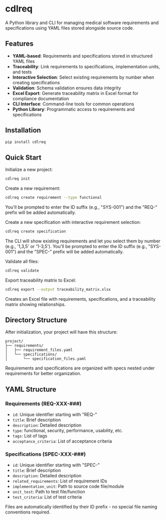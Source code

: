 # cdlreq

A Python library and CLI for managing medical software requirements and specifications using YAML files stored alongside source code.

## Features

- **YAML-based**: Requirements and specifications stored in structured YAML files
- **Traceability**: Link requirements to specifications, implementation units, and tests
- **Interactive Selection**: Select existing requirements by number when creating specifications
- **Validation**: Schema validation ensures data integrity
- **Excel Export**: Generate traceability matrix in Excel format for compliance documentation
- **CLI Interface**: Command-line tools for common operations
- **Python Library**: Programmatic access to requirements and specifications

## Installation

```bash
pip install cdlreq
```

## Quick Start

Initialize a new project:
```bash
cdlreq init
```

Create a new requirement:
```bash
cdlreq create requirement --type functional
```
You'll be prompted to enter the ID suffix (e.g., "SYS-001") and the "REQ-" prefix will be added automatically.

Create a new specification with interactive requirement selection:
```bash
cdlreq create specification
```
The CLI will show existing requirements and let you select them by number (e.g., '1,3,5' or '1-3,5').
You'll be prompted to enter the ID suffix (e.g., "SYS-001") and the "SPEC-" prefix will be added automatically.

Validate all files:
```bash
cdlreq validate
```

Export traceability matrix to Excel:
```bash
cdlreq export --output traceability_matrix.xlsx
```
Creates an Excel file with requirements, specifications, and a traceability matrix showing relationships.

## Directory Structure

After initialization, your project will have this structure:
```
project/
├── requirements/
│   ├── requirement_files.yaml
│   └── specifications/
│       └── specification_files.yaml
```

Requirements and specifications are organized with specs nested under requirements for better organization.

## YAML Structure

### Requirements (REQ-XXX-###)
- `id`: Unique identifier starting with "REQ-"
- `title`: Brief description
- `description`: Detailed description
- `type`: functional, security, performance, usability, etc.
- `tags`: List of tags
- `acceptance_criteria`: List of acceptance criteria

### Specifications (SPEC-XXX-###)
- `id`: Unique identifier starting with "SPEC-"
- `title`: Brief description
- `description`: Detailed description
- `related_requirements`: List of requirement IDs
- `implementation_unit`: Path to source code file/module
- `unit_test`: Path to test file/function
- `test_criteria`: List of test criteria

Files are automatically identified by their ID prefix - no special file naming conventions required.